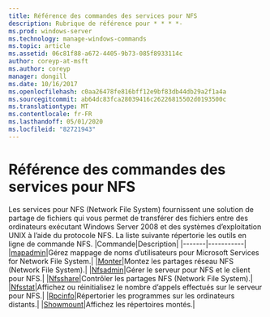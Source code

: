 ```yaml
---
title: Référence des commandes des services pour NFS
description: Rubrique de référence pour * * * *-
ms.prod: windows-server
ms.technology: manage-windows-commands
ms.topic: article
ms.assetid: 06c81f88-a672-4405-9b73-085f8933114c
author: coreyp-at-msft
ms.author: coreyp
manager: dongill
ms.date: 10/16/2017
ms.openlocfilehash: c0aa26478fe816bff12e9bf83db44db29a2f1a4a
ms.sourcegitcommit: ab64dc83fca28039416c26226815502d0193500c
ms.translationtype: MT
ms.contentlocale: fr-FR
ms.lasthandoff: 05/01/2020
ms.locfileid: "82721943"
---
```

# <a name="services-for-network-file-system-command-reference"></a>Référence des commandes des services pour NFS
Les services pour NFS (Network File System) fournissent une solution de partage de fichiers qui vous permet de transférer des fichiers entre des ordinateurs exécutant Windows Server 2008 et des systèmes d’exploitation UNIX à l’aide du protocole NFS.
La liste suivante répertorie les outils en ligne de commande NFS.
|Commande|Description|
|-------|-----------|
|[mapadmin](mapadmin.md)|Gérez mappage de noms d’utilisateurs pour Microsoft Services for Network File System.|
|[Monter](mount.md)|Montez les partages réseau NFS (Network File System).|
|[Nfsadmin](nfsadmin.md)|Gérer le serveur pour NFS et le client pour NFS.|
|[Nfsshare](nfsshare.md)|Contrôler les partages NFS (Network File System).|
|[Nfsstat](nfsstat.md)|Affichez ou réinitialisez le nombre d’appels effectués sur le serveur pour NFS.|
|[Rpcinfo](rpcinfo.md)|Répertorier les programmes sur les ordinateurs distants.|
|[Showmount](showmount.md)|Affichez les répertoires montés.|
